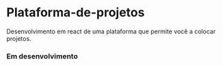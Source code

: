 # Plataforma-de-projetos
Desenvolvimento em react de uma plataforma que permite você a colocar projetos.


### Em desenvolvimento
